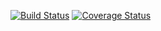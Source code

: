 [![Build Status](https://travis-ci.org/kkuzneco/tests.svg?branch=master)](https://travis-ci.org/kkuzneco/tests)
[![Coverage Status](https://coveralls.io/repos/kkuzneco/tests/badge.svg?branch=master)](https://coveralls.io/github/kkuzneco/tests?branch=master)

